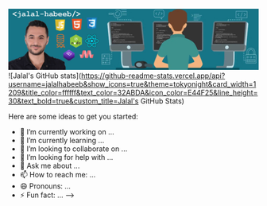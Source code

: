 ![Header](https://github.com/JalalHabeeb/jalalhabeeb/blob/main/git2.jpg "Jalal Habeeb")
![Jalal's GitHub stats](https://github-readme-stats.vercel.app/api?username=jalalhabeeb&show_icons=true&theme=tokyonight&card_width=1209&title_color=ffffff&text_color=32ABDA&icon_color=E44F25&line_height=30&text_bold=true&custom_title=Jalal's GitHub Stats)

Here are some ideas to get you started:

- 🔭 I’m currently working on ...
- 🌱 I’m currently learning ...
- 👯 I’m looking to collaborate on ...
- 🤔 I’m looking for help with ...
- 💬 Ask me about ...
- 📫 How to reach me: ...
- 😄 Pronouns: ...
- ⚡ Fun fact: ...
-->
